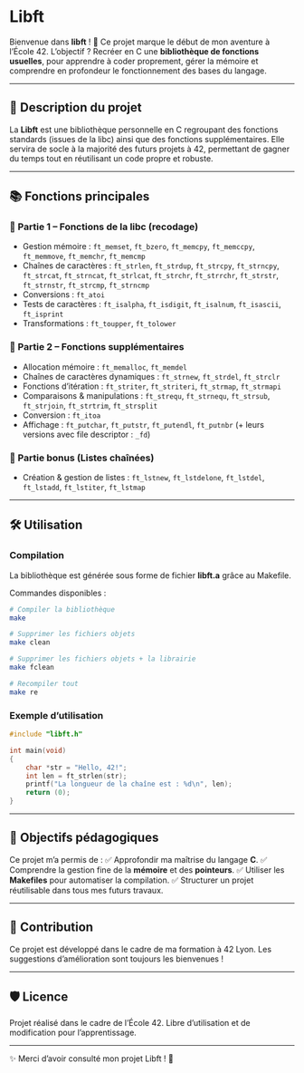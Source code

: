 # Libft

Bienvenue dans **libft** ! 🎉 Ce projet marque le début de mon aventure à l’École 42.
L’objectif ? Recréer en C une **bibliothèque de fonctions usuelles**, pour apprendre à coder proprement, gérer la mémoire et comprendre en profondeur le fonctionnement des bases du langage.

---

## 📝 Description du projet

La **Libft** est une bibliothèque personnelle en C regroupant des fonctions standards (issues de la libc) ainsi que des fonctions supplémentaires.
Elle servira de socle à la majorité des futurs projets à 42, permettant de gagner du temps tout en réutilisant un code propre et robuste.

---

## 📚 Fonctions principales

### 🔹 Partie 1 – Fonctions de la libc (recodage)

* Gestion mémoire : `ft_memset`, `ft_bzero`, `ft_memcpy`, `ft_memccpy`, `ft_memmove`, `ft_memchr`, `ft_memcmp`
* Chaînes de caractères : `ft_strlen`, `ft_strdup`, `ft_strcpy`, `ft_strncpy`, `ft_strcat`, `ft_strncat`, `ft_strlcat`, `ft_strchr`, `ft_strrchr`, `ft_strstr`, `ft_strnstr`, `ft_strcmp`, `ft_strncmp`
* Conversions : `ft_atoi`
* Tests de caractères : `ft_isalpha`, `ft_isdigit`, `ft_isalnum`, `ft_isascii`, `ft_isprint`
* Transformations : `ft_toupper`, `ft_tolower`

### 🔹 Partie 2 – Fonctions supplémentaires

* Allocation mémoire : `ft_memalloc`, `ft_memdel`
* Chaînes de caractères dynamiques : `ft_strnew`, `ft_strdel`, `ft_strclr`
* Fonctions d’itération : `ft_striter`, `ft_striteri`, `ft_strmap`, `ft_strmapi`
* Comparaisons & manipulations : `ft_strequ`, `ft_strnequ`, `ft_strsub`, `ft_strjoin`, `ft_strtrim`, `ft_strsplit`
* Conversion : `ft_itoa`
* Affichage : `ft_putchar`, `ft_putstr`, `ft_putendl`, `ft_putnbr` (+ leurs versions avec file descriptor : `_fd`)

### 🔹 Partie bonus (Listes chaînées)

* Création & gestion de listes : `ft_lstnew`, `ft_lstdelone`, `ft_lstdel`, `ft_lstadd`, `ft_lstiter`, `ft_lstmap`

---

## 🛠️ Utilisation

### Compilation

La bibliothèque est générée sous forme de fichier **libft.a** grâce au Makefile.

Commandes disponibles :

```bash
# Compiler la bibliothèque
make

# Supprimer les fichiers objets
make clean

# Supprimer les fichiers objets + la librairie
make fclean

# Recompiler tout
make re
```

### Exemple d’utilisation

```c
#include "libft.h"

int main(void)
{
    char *str = "Hello, 42!";
    int len = ft_strlen(str);
    printf("La longueur de la chaîne est : %d\n", len);
    return (0);
}
```

---

## 🚀 Objectifs pédagogiques

Ce projet m’a permis de :
✅ Approfondir ma maîtrise du langage **C**.
✅ Comprendre la gestion fine de la **mémoire** et des **pointeurs**.
✅ Utiliser les **Makefiles** pour automatiser la compilation.
✅ Structurer un projet réutilisable dans tous mes futurs travaux.

---

## 🤝 Contribution

Ce projet est développé dans le cadre de ma formation à 42 Lyon.
Les suggestions d’amélioration sont toujours les bienvenues !

---

## 🛡️ Licence

Projet réalisé dans le cadre de l’École 42.
Libre d’utilisation et de modification pour l’apprentissage.

---

✨ Merci d’avoir consulté mon projet Libft ! 🚀
